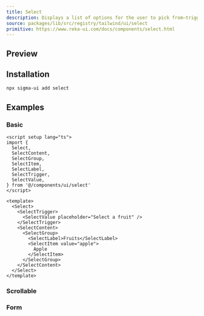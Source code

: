 ```yaml
---
title: Select
description: Displays a list of options for the user to pick from—triggered by a button.
source: packages/lib/src/registry/tailwind/ui/select
primitive: https://www.reka-ui.com/docs/components/select.html
---
```


## Preview

<ComponentPreview name="Select" />

## Installation

```bash
npx sigma-ui add select
```

## Examples

### Basic

```vue
<script setup lang="ts">
import {
  Select,
  SelectContent,
  SelectGroup,
  SelectItem,
  SelectLabel,
  SelectTrigger,
  SelectValue,
} from '@/components/ui/select'
</script>

<template>
  <Select>
    <SelectTrigger>
      <SelectValue placeholder="Select a fruit" />
    </SelectTrigger>
    <SelectContent>
      <SelectGroup>
        <SelectLabel>Fruits</SelectLabel>
        <SelectItem value="apple">
          Apple
        </SelectItem>
      </SelectGroup>
    </SelectContent>
  </Select>
</template>
```

### Scrollable

<ComponentPreview name="SelectScrollable" />

### Form

<ComponentPreview name="SelectForm" />
